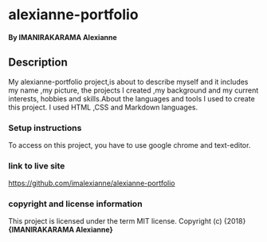 # alexianne-portfolio
#### By **IMANIRAKARAMA Alexianne**
## Description
My alexianne-portfolio project,is about to describe myself and it  includes my name ,my picture, the projects I created ,my background and my current interests, hobbies and skills.About the languages and tools I used to create this project. I used HTML ,CSS and Markdown languages.
### Setup instructions
To access on this project, you have to use google chrome and text-editor. 
### link to live site
https://github.com/imalexianne/alexianne-portfolio
### copyright and license information
This project is licensed under the term MIT license.
Copyright (c) {2018} **{IMANIRAKARAMA Alexianne}**
